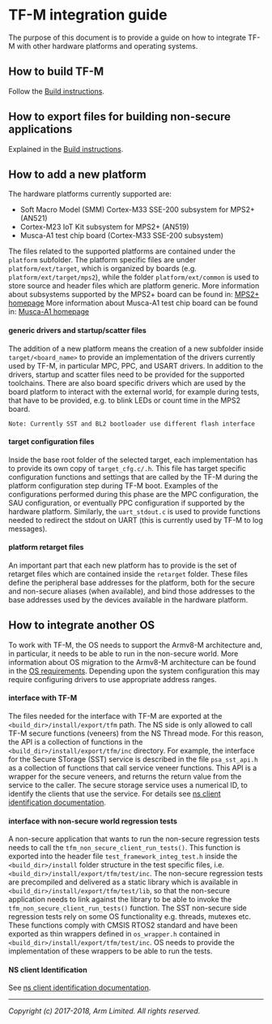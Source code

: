 # TF-M integration guide
The purpose of this document is to provide a guide on how to integrate TF-M with
other hardware platforms and operating systems.
## How to build TF-M
Follow the [Build instructions](tfm_build_instruction.md).

## How to export files for building non-secure applications
Explained in the [Build instructions](tfm_build_instruction.md).

## How to add a new platform
The hardware platforms currently supported are:

* Soft Macro Model (SMM) Cortex-M33 SSE-200 subsystem for MPS2+ (AN521)
* Cortex-M23 IoT Kit subsystem for MPS2+ (AN519)
* Musca-A1 test chip board (Cortex-M33 SSE-200 subsystem)

The files related to the supported platforms are contained under the `platform`
subfolder. The platform specific files are under `platform/ext/target`, which is
organized by boards (e.g. `platform/ext/target/mps2`), while the folder
`platform/ext/common` is used to store source and header files which are
platform generic.
More information about subsystems supported by the MPS2+ board can be found in:
[MPS2+ homepage](https://developer.arm.com/products/system-design/development-boards/fpga-prototyping-boards/mps2)
More information about Musca-A1 test chip board can be found in:
[Musca-A1 homepage](https://developer.arm.com/products/system-design/development-boards/iot-test-chips-and-boards/musca-a1-test-chip-board)

#### generic drivers and startup/scatter files
The addition of a new platform means the creation of a new subfolder inside
`target/<board_name>` to provide an implementation of the drivers currently used
by TF-M, in particular MPC, PPC, and USART drivers. In addition to the drivers,
startup and scatter files need to be provided for the supported toolchains.
There are also board specific drivers which are used by the board platform to
interact with the external world, for example during tests, that have to be
provided, e.g. to blink LEDs or count time in the MPS2 board.

`Note: Currently SST and BL2 bootloader use different flash interface`

#### target configuration files
Inside the base root folder of the selected target, each implementation has to
provide its own copy of `target_cfg.c/.h`. This file has target specific
configuration functions and settings that are called by the TF-M during the
platform configuration step during TF-M boot. Examples of the configurations
performed during this phase are the MPC configuration, the SAU configuration,
or eventually PPC configuration if supported by the hardware platform.
Similarly, the `uart_stdout.c` is used to provide functions needed to redirect
the stdout on UART (this is currently used by TF-M to log messages).

#### platform retarget files
An important part that each new platform has to provide is the set of retarget
files which are contained inside the `retarget` folder. These files define the
peripheral base addresses for the platform, both for the secure and non-secure
aliases (when available), and bind those addresses to the base addresses used by
the devices available in the hardware platform.

## How to integrate another OS
To work with TF-M, the OS needs to support the Armv8-M architecture and,
in particular, it needs to be able to run in the non-secure world. More
information about OS migration to the Armv8-M architecture can be found in the
[OS requirements](os_migration_guide_armv8m.md). Depending upon the system
configuration this may require configuring drivers to use appropriate address
ranges.

#### interface with TF-M
The files needed for the interface with TF-M are exported at the
`<build_dir>/install/export/tfm` path. The NS side is only allowed to call TF-M
secure functions (veneers) from the NS Thread mode. For this reason, the API is
a collection of functions in the `<build_dir>/install/export/tfm/inc`
directory. For example, the interface for the Secure STorage (SST) service
is described in the file `psa_sst_api.h` as a collection of
functions that call service veneer functions. This API is a wrapper for the
secure veneers, and returns the return value from the service to the caller.
The secure storage service uses a numerical ID, to identify the clients that use
the service. For details see
[ns client identification documentation](tfm_ns_client_identification.md).

#### interface with non-secure world regression tests
A non-secure application that wants to run the non-secure regression tests
needs to call the `tfm_non_secure_client_run_tests()`. This function is
exported into the header file `test_framework_integ_test.h` inside the
`<build_dir>/install` folder structure in the test specific files, i.e.
`<build_dir>/install/export/tfm/test/inc`. The non-secure regression tests are
precompiled and delivered as a static library which is available in
`<build_dir>/install/export/tfm/test/lib`, so that the non-secure application
needs to link against the library to be able to invoke the
`tfm_non_secure_client_run_tests()` function. The SST non-secure side regression
tests rely on some OS functionality e.g. threads, mutexes etc. These functions
comply with CMSIS RTOS2 standard and have been exported as thin wrappers defined
in `os_wrapper.h` contained in `<build_dir>/install/export/tfm/test/inc`. OS
needs to provide the implementation of these wrappers to be able to run the
tests.

#### NS client Identification
See [ns client identification documentation](tfm_ns_client_identification.md).

--------------

*Copyright (c) 2017-2018, Arm Limited. All rights reserved.*
